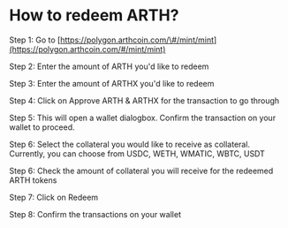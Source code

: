 # How to redeem ARTH?

Step 1: Go to [https://polygon.arthcoin.com/\#/mint/mint](https://polygon.arthcoin.com/#/mint/mint)  


Step 2: Enter the amount of ARTH you'd like to redeem  


Step 3: Enter the amount of ARTHX you'd like to redeem  


Step 4: Click on Approve ARTH & ARTHX for the transaction to go through  


Step 5: This will open a wallet dialogbox. Confirm the transaction on your wallet to proceed.  


Step 6: Select the collateral you would like to receive as collateral. Currently, you can choose from USDC, WETH, WMATIC, WBTC, USDT  


Step 6: Check the amount of collateral you will receive for the redeemed ARTH tokens  


Step 7: Click on Redeem  


Step 8: Confirm the transactions on your wallet

